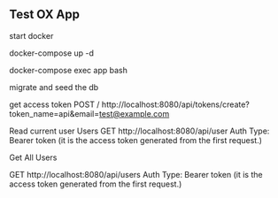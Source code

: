 ## Test OX App
start docker 

docker-compose up -d  
 
docker-compose exec app bash



migrate and seed the db

get access token
POST /
http://localhost:8080/api/tokens/create?token_name=api&email=test@example.com

Read current user Users
GET http://localhost:8080/api/user
Auth Type: Bearer token 
(it is the access token generated from the first request.)

Get All Users

GET http://localhost:8080/api/users
Auth Type: Bearer token 
(it is the access token generated from the first request.)


